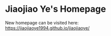 # Jiaojiao Ye's Homepage

New homepage can be visited here: https://jiaojiaoye1994.github.io/jiaojiaoye/
